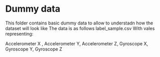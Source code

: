 # Dummy data
This folder contains basic dummy data to allow to understadn how the dataset will look like
The data is as follows label_sample.csv
With vales representing: 

Accelerometer X , Accelerometer Y, Accelerometer Z, Gyroscope X, Gyroscope Y, Gyroscope Z
